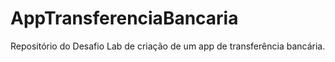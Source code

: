 # AppTransferenciaBancaria
 Repositório do Desafio Lab de criação de um app de transferência bancária.
